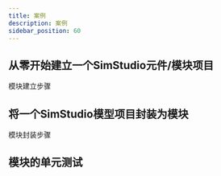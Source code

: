 ```yaml
---
title: 案例
description: 案例
sidebar_position: 60
---
```


## 从零开始建立一个SimStudio元件/模块项目

模块建立步骤

## 将一个SimStudio模型项目封装为模块

模块封装步骤

## 模块的单元测试

